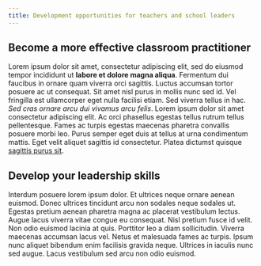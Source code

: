```yaml
---
title: Development opportunities for teachers and school leaders 
---
```


## Become a more effective classroom practitioner

Lorem ipsum dolor sit amet, consectetur adipiscing elit, sed do eiusmod tempor
incididunt ut **labore et dolore magna aliqua**. Fermentum dui faucibus in ornare
quam viverra orci sagittis. Luctus accumsan tortor posuere ac ut consequat.
Sit amet nisl purus in mollis nunc sed id. Vel fringilla est ullamcorper eget
nulla facilisi etiam. Sed viverra tellus in hac. _Sed cras ornare arcu dui
vivamus arcu felis_. Lorem ipsum dolor sit amet consectetur adipiscing elit. Ac
orci phasellus egestas tellus rutrum tellus pellentesque. Fames ac turpis
egestas maecenas pharetra convallis posuere morbi leo. Purus semper eget duis
at tellus at urna condimentum mattis. Eget velit aliquet sagittis id
consectetur. Platea dictumst quisque [sagittis purus sit](#).

## Develop your leadership skills

Interdum posuere lorem ipsum dolor. Et ultrices neque ornare aenean euismod.
Donec ultrices tincidunt arcu non sodales neque sodales ut. Egestas pretium
aenean pharetra magna ac placerat vestibulum lectus. Augue lacus viverra vitae
congue eu consequat.  Nisl pretium fusce id velit. Non odio euismod lacinia at
quis. Porttitor leo a diam sollicitudin. Viverra maecenas accumsan lacus vel.
Netus et malesuada fames ac turpis. Ipsum nunc aliquet bibendum enim facilisis
gravida neque.  Ultrices in iaculis nunc sed augue. Lacus vestibulum sed arcu
non odio euismod.
